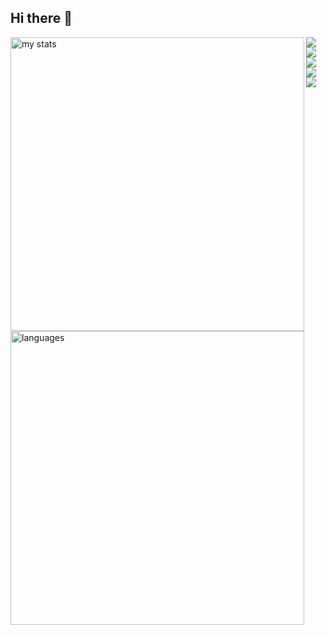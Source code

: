 ## Hi there 👋
<img alt="my stats" align="left" width="470" src="https://github-readme-stats.vercel.app/api?username=ASMASHAIKH04&show_icons=true"/>
<img alt="languages" align="left" width="470" src="https://github-readme-stats.vercel.app/api/top-langs/?username=ASMASHAIKH04&layout=compact"/>



[![](https://raw.githubusercontent.com/ASMASHAIKH04/github-profile-summary-cards-example/master/profile-summary-card-output/dark/0-profile-details.svg)](https://github.com/ASMASHAIKH04/github-profile-summary-cards)
[![](https://raw.githubusercontent.com/ASMASHAIKH04/github-profile-summary-cards-example/master/profile-summary-card-output/dark/1-repos-per-language.svg)](https://github.com/ASMASHAIKH04/github-profile-summary-cards) [![](https://raw.githubusercontent.com/ASMASHAIKH04/github-profile-summary-cards-example/master/profile-summary-card-output/dark/2-most-commit-language.svg)](https://github.com/ASMASHAIKH04/github-profile-summary-cards)
[![](https://raw.githubusercontent.com/ASMASHAIKH04/github-profile-summary-cards-example/master/profile-summary-card-output/dark/3-stats.svg)](https://github.com/ASMASHAIKH04/github-profile-summary-cards) [![](https://raw.githubusercontent.com/ASMASHAIKH04/github-profile-summary-cards-example/master/profile-summary-card-output/dark/4-productive-time.svg)](https://github.com/ASMASHAIKH04/github-profile-summary-cards)
